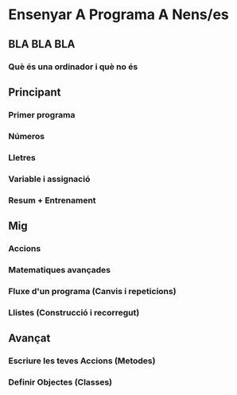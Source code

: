 # Ensenyar A Programa A Nens/es

## BLA BLA BLA
### Què és una ordinador i què no és

## Principant
### Primer programa
### Números
### Lletres
### Variable i assignació
### Resum + Entrenament

## Mig
### Accions
### Matematiques avançades
### Fluxe d'un programa (Canvis i repeticions)
### Llistes (Construcció i recorregut)

## Avançat
### Escriure les teves Accions (Metodes)
### Definir Objectes (Classes)

